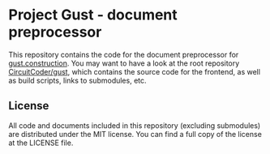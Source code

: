 # Project Gust - document preprocessor

This repository contains the code for the document preprocessor for [gust.construction](https://gust.construction/). You may want to have a look at the root repository [CircuitCoder/gust](https://github.com/CircuitCoder/gust), which contains the source code for the frontend, as well as build scripts, links to submodules, etc.

## License
All code and documents included in this repository (excluding submodules) are distributed under the MIT license. You can find a full copy of the license at the LICENSE file.

